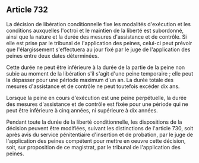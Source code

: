 Article 732
----
La décision de libération conditionnelle fixe les modalités d'exécution et les
conditions auxquelles l'octroi et le maintien de la liberté est subordonné,
ainsi que la nature et la durée des mesures d'assistance et de contrôle. Si elle
est prise par le tribunal de l'application des peines, celui-ci peut prévoir que
l'élargissement s'effectuera au jour fixé par le juge de l'application des
peines entre deux dates déterminées.

Cette durée ne peut être inférieure à la durée de la partie de la peine non
subie au moment de la libération s'il s'agit d'une peine temporaire ; elle peut
la dépasser pour une période maximum d'un an. La durée totale des mesures
d'assistance et de contrôle ne peut toutefois excéder dix ans.

Lorsque la peine en cours d'exécution est une peine perpétuelle, la durée des
mesures d'assistance et de contrôle est fixée pour une période qui ne peut être
inférieure à cinq années, ni supérieure à dix années.

Pendant toute la durée de la liberté conditionnelle, les dispositions de la
décision peuvent être modifiées, suivant les distinctions de l'article 730, soit
après avis du service pénitentiaire d'insertion et de probation, par le juge de
l'application des peines compétent pour mettre en oeuvre cette décision, soit,
sur proposition de ce magistrat, par le tribunal de l'application des peines.
